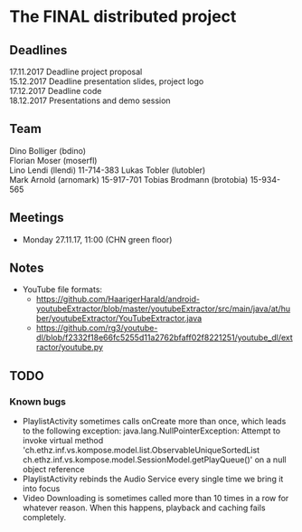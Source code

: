 # The FINAL distributed project

## Deadlines

17.11.2017 Deadline project proposal  
15.12.2017 Deadline presentation slides, project logo  
17.12.2017 Deadline code  
18.12.2017 Presentations and demo session

## Team

Dino Bolliger (bdino)  
Florian Moser (moserfl)  
Lino Lendi (llendi)  11-714-383
Lukas Tobler (lutobler)  
Mark Arnold (arnomark)  15-917-701
Tobias Brodmann (brotobia) 15-934-565

## Meetings

- Monday 27.11.17, 11:00 (CHN green floor)

## Notes

- YouTube file formats: 
    - https://github.com/HaarigerHarald/android-youtubeExtractor/blob/master/youtubeExtractor/src/main/java/at/huber/youtubeExtractor/YouTubeExtractor.java
    - https://github.com/rg3/youtube-dl/blob/f2332f18e66fc5255d11a2762bfaff02f8221251/youtube_dl/extractor/youtube.py

## TODO

### Known bugs

- PlaylistActivity sometimes calls onCreate more than once, which leads to the following exception:
java.lang.NullPointerException: Attempt to invoke virtual method 'ch.ethz.inf.vs.kompose.model.list.ObservableUniqueSortedList ch.ethz.inf.vs.kompose.model.SessionModel.getPlayQueue()' on a null object reference
- PlaylistActivity rebinds the Audio Service every single time we bring it into focus
- Video Downloading is sometimes called more than 10 times in a row for whatever reason. When this happens, playback and caching fails completely.

